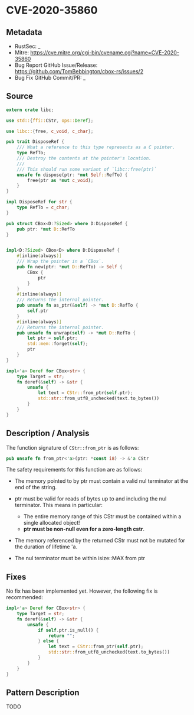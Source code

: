 # CVE-2020-35860

## Metadata

- RustSec: _
- Mitre: https://cve.mitre.org/cgi-bin/cvename.cgi?name=CVE-2020-35860
- Bug Report GitHub Issue/Release: https://github.com/TomBebbington/cbox-rs/issues/2
- Bug Fix GitHub Commit/PR: _

## Source

```rust
extern crate libc;

use std::{ffi::CStr, ops::Deref};

use libc::{free, c_void, c_char};

pub trait DisposeRef {
    /// What a reference to this type represents as a C pointer.
    type RefTo;
    /// Destroy the contents at the pointer's location.
    ///
    /// This should run some variant of `libc::free(ptr)`
    unsafe fn dispose(ptr: *mut Self::RefTo) {
        free(ptr as *mut c_void);
    }
}

impl DisposeRef for str {
    type RefTo = c_char;
}

pub struct CBox<D:?Sized> where D:DisposeRef {
    pub ptr: *mut D::RefTo
}


impl<D:?Sized> CBox<D> where D:DisposeRef {
    #[inline(always)]
    /// Wrap the pointer in a `CBox`.
    pub fn new(ptr: *mut D::RefTo) -> Self {
        CBox {
            ptr
        }
    }
    #[inline(always)]
    /// Returns the internal pointer.
    pub unsafe fn as_ptr(&self) -> *mut D::RefTo {
        self.ptr
    }
    #[inline(always)]
    /// Returns the internal pointer.
    pub unsafe fn unwrap(self) -> *mut D::RefTo {
        let ptr = self.ptr;
        std::mem::forget(self);
        ptr
    }
}

impl<'a> Deref for CBox<str> {
    type Target = str;
    fn deref(&self) -> &str {
        unsafe {
            let text = CStr::from_ptr(self.ptr);
            std::str::from_utf8_unchecked(text.to_bytes())
        }
    }
}
```

## Description / Analysis

The function signature of `CStr::from_ptr` is as follows:

```rust
pub unsafe fn from_ptr<'a>(ptr: *const i8) -> &'a CStr
```

The safety requirements for this function are as follows:

- The memory pointed to by ptr must contain a valid nul terminator at the end of the string.

- ptr must be valid for reads of bytes up to and including the nul terminator. This means in particular:

  - The entire memory range of this CStr must be contained within a single allocated object!
  - **ptr must be non-null even for a zero-length cstr**.

- The memory referenced by the returned CStr must not be mutated for the duration of lifetime 'a.

- The nul terminator must be within isize::MAX from ptr

## Fixes

No fix has been implemented yet. However, the following fix is recommended:

```rust
impl<'a> Deref for CBox<str> {
    type Target = str;
    fn deref(&self) -> &str {
        unsafe {
            if self.ptr.is_null() {
                return "";
            } else {
                let text = CStr::from_ptr(self.ptr);
                std::str::from_utf8_unchecked(text.to_bytes())
            }
        }
    }
}
```

## Pattern Description

TODO
